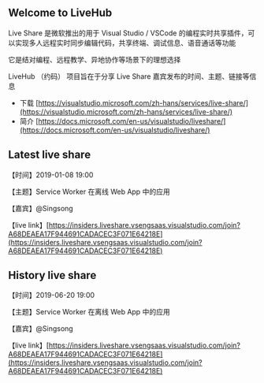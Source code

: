 ## Welcome to LiveHub

Live Share 是微软推出的用于 Visual Studio / VSCode 的编程实时共享插件，可以实现多人远程实时同步编辑代码，共享终端、调试信息、语音通话等功能

它是结对编程、远程教学、异地协作等场景下的理想选择

LiveHub （约码） 项目旨在于分享 Live Share 嘉宾发布的时间、主题、链接等信息

* 下载 [https://visualstudio.microsoft.com/zh-hans/services/live-share/](https://visualstudio.microsoft.com/zh-hans/services/live-share/)
* 简介 [https://docs.microsoft.com/en-us/visualstudio/liveshare/](https://docs.microsoft.com/en-us/visualstudio/liveshare/)

## Latest live share

【时间】2019-01-08 19:00

【主题】Service Worker 在离线 Web App 中的应用

【嘉宾】@Singsong

【live link】[https://insiders.liveshare.vsengsaas.visualstudio.com/join?A68DEAEA17F944691CADACEC3F071E64218E](https://insiders.liveshare.vsengsaas.visualstudio.com/join?A68DEAEA17F944691CADACEC3F071E64218E)


## History live share

【时间】2019-06-20 19:00

【主题】Service Worker 在离线 Web App 中的应用

【嘉宾】@Singsong

【live link】[https://insiders.liveshare.vsengsaas.visualstudio.com/join?A68DEAEA17F944691CADACEC3F071E64218E](https://insiders.liveshare.vsengsaas.visualstudio.com/join?A68DEAEA17F944691CADACEC3F071E64218E)
